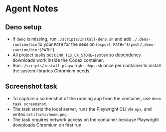 # Agent Notes

## Deno setup
- If `deno` is missing, run `./scripts/install-deno.sh` and add `./.deno-runtime/bin` to your `PATH` for the session (`export PATH="$(pwd)/.deno-runtime/bin:$PATH"`).
- All project tasks set `DENO_TLS_CA_STORE=system` so dependency downloads work inside the Codex container.
- Run `./scripts/install-playwright-deps.sh` once per container to install the system libraries Chromium needs.

## Screenshot task
- To capture a screenshot of the running app from the container, use `deno task screenshot`.
- The task starts the local server, runs the Playwright CLI via `npx`, and writes `artifacts/home.png`.
- The task requires network access on the container because Playwright downloads Chromium on first run.
